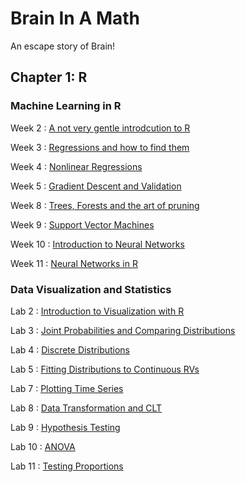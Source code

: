 # Brain In A Math

An escape story of Brain!

## Chapter 1: R

### Machine Learning in R

Week 2
: [A not very gentle introdcution to R](W2_Data_Processing.html)

Week 3
: [Regressions and how to find them](W3_Regression.html)

Week 4
: [Nonlinear Regressions](W4_Nonlinear.html)

Week 5
: [Gradient Descent and Validation](W5_GradientDescent.html)

Week 8
: [Trees, Forests and the art of pruning](W8_Trees.html)

Week 9
: [Support Vector Machines](W9_SVM.html)

Week 10
: [Introduction to Neural Networks](W10_NNets.html)

Week 11
: [Neural Networks in R](W11_NNets.html)

### Data Visualization and Statistics
Lab 2
: [Introduction to Visualization with R](Lab2_Read_Cleaned_Plotted.html)

Lab 3
: [Joint Probabilities and Comparing Distributions](Lab-3_Data_Vizualization.html)

Lab 4
: [Discrete Distributions](Lab-4_Data_Vizualization.html)

Lab 5
: [Fitting Distributions to Continuous RVs](Lab-5_Fitting_Distributions.html)

Lab 7
: [Plotting Time Series](Lab-7_Time_Series.html)

Lab 8
: [Data Transformation and CLT](Lab-8_Data_Transformation.html)

Lab 9
: [Hypothesis Testing](Lab-9_HypothesisTesting.html)

Lab 10
: [ANOVA](Lab-10_ANOVA.html)

Lab 11
: [Testing Proportions](Lab-11_TestingProportions.html)
